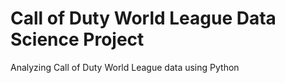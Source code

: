 # Call of Duty World League Data Science Project
Analyzing Call of Duty World League data using Python
